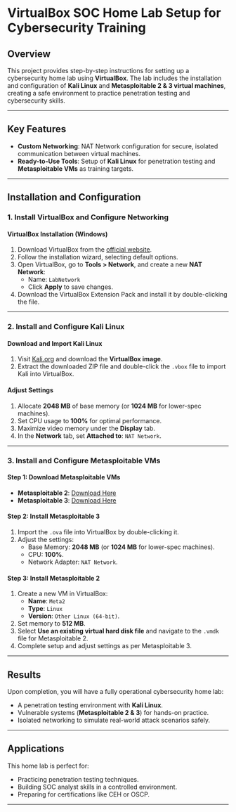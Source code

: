 # VirtualBox SOC Home Lab Setup for Cybersecurity Training

## Overview
This project provides step-by-step instructions for setting up a cybersecurity home lab using **VirtualBox**. The lab includes the installation and configuration of **Kali Linux** and **Metasploitable 2 & 3 virtual machines**, creating a safe environment to practice penetration testing and cybersecurity skills.

---

## Key Features
- **Custom Networking**: NAT Network configuration for secure, isolated communication between virtual machines.
- **Ready-to-Use Tools**: Setup of **Kali Linux** for penetration testing and **Metasploitable VMs** as training targets.

---

## Installation and Configuration

### 1. Install VirtualBox and Configure Networking

#### **VirtualBox Installation (Windows)**
1. Download VirtualBox from the [official website](https://www.virtualbox.org/).
2. Follow the installation wizard, selecting default options.
3. Open VirtualBox, go to **Tools > Network**, and create a new **NAT Network**:
   - Name: `LabNetwork`
   - Click **Apply** to save changes.
4. Download the VirtualBox Extension Pack and install it by double-clicking the file.

---

### 2. Install and Configure Kali Linux

#### **Download and Import Kali Linux**
1. Visit [Kali.org](https://www.kali.org/) and download the **VirtualBox image**.
2. Extract the downloaded ZIP file and double-click the `.vbox` file to import Kali into VirtualBox.

#### **Adjust Settings**
1. Allocate **2048 MB** of base memory (or **1024 MB** for lower-spec machines).
2. Set CPU usage to **100%** for optimal performance.
3. Maximize video memory under the **Display** tab.
4. In the **Network** tab, set **Attached to**: `NAT Network`.

---

### 3. Install and Configure Metasploitable VMs

#### **Step 1: Download Metasploitable VMs**
- **Metasploitable 2**: [Download Here](https://sourceforge.net/projects/metasploitable/files/latest/download)
- **Metasploitable 3**: [Download Here](https://drive.google.com/file/d/17OkTWME_HLltimcPkO07akJrGoNbQYZu/view?usp=share_link)

#### **Step 2: Install Metasploitable 3**
1. Import the `.ova` file into VirtualBox by double-clicking it.
2. Adjust the settings:
   - Base Memory: **2048 MB** (or **1024 MB** for lower-spec machines).
   - CPU: **100%**.
   - Network Adapter: `NAT Network`.

#### **Step 3: Install Metasploitable 2**
1. Create a new VM in VirtualBox:
   - **Name**: `Meta2`
   - **Type**: `Linux`
   - **Version**: `Other Linux (64-bit)`.
2. Set memory to **512 MB**.
3. Select **Use an existing virtual hard disk file** and navigate to the `.vmdk` file for Metasploitable 2.
4. Complete setup and adjust settings as per Metasploitable 3.

---

## Results
Upon completion, you will have a fully operational cybersecurity home lab:
- A penetration testing environment with **Kali Linux**.
- Vulnerable systems (**Metasploitable 2 & 3**) for hands-on practice.
- Isolated networking to simulate real-world attack scenarios safely.

---

## Applications
This home lab is perfect for:
- Practicing penetration testing techniques.
- Building SOC analyst skills in a controlled environment.
- Preparing for certifications like CEH or OSCP.

---

<!-- ## Downloading This Guide
If you'd like to keep this guide for offline use, you can clone the repository:

```bash
git clone https://github.com/jeffreyortizit/soc-home-lab.git -->
